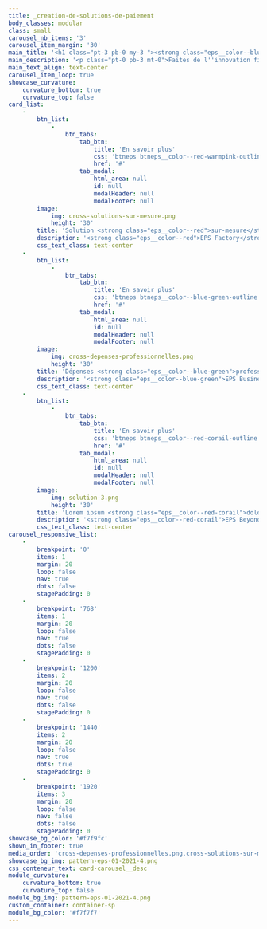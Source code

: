 ```yaml
---
title: _creation-de-solutions-de-paiement
body_classes: modular
class: small
carousel_nb_items: '3'
carousel_item_margin: '30'
main_title: '<h1 class="pt-3 pb-0 my-3 "><strong class="eps__color--blue-flat">Créateur de solutions</strong> de paiement</h1>'
main_description: '<p class="pt-0 pb-3 mt-0">Faites de l''innovation financière, le moteur de votre croissance</p>'
main_text_align: text-center
carousel_item_loop: true
showcase_curvature:
    curvature_bottom: true
    curvature_top: false
card_list:
    -
        btn_list:
            -
                btn_tabs:
                    tab_btn:
                        title: 'En savoir plus'
                        css: 'btneps btneps__color--red-warmpink-outline'
                        href: '#'
                    tab_modal:
                        html_area: null
                        id: null
                        modalHeader: null
                        modalFooter: null
        image:
            img: cross-solutions-sur-mesure.png
            height: '30'
        title: 'Solution <strong class="eps__color--red">sur-mesure</strong>'
        description: '<strong class="eps__color--red">EPS Factory</strong> : votre solution personnalisée et à votre image'
        css_text_class: text-center
    -
        btn_list:
            -
                btn_tabs:
                    tab_btn:
                        title: 'En savoir plus'
                        css: 'btneps btneps__color--blue-green-outline'
                        href: '#'
                    tab_modal:
                        html_area: null
                        id: null
                        modalHeader: null
                        modalFooter: null
        image:
            img: cross-depenses-professionnelles.png
            height: '30'
        title: 'Dépenses <strong class="eps__color--blue-green">professionnelles</strong>'
        description: '<strong class="eps__color--blue-green">EPS Business :</strong> solution clé-en-main de cartes pour les entreprises'
        css_text_class: text-center
    -
        btn_list:
            -
                btn_tabs:
                    tab_btn:
                        title: 'En savoir plus'
                        css: 'btneps btneps__color--red-corail-outline'
                        href: '#'
                    tab_modal:
                        html_area: null
                        id: null
                        modalHeader: null
                        modalFooter: null
        image:
            img: solution-3.png
            height: '30'
        title: 'Lorem ipsum <strong class="eps__color--red-corail">dolor consectetur</strong>'
        description: '<strong class="eps__color--red-corail">EPS Beyond :</strong> Lorem ipsum dolor sit amet labore et dolore magna'
        css_text_class: text-center
carousel_responsive_list:
    -
        breakpoint: '0'
        items: 1
        margin: 20
        loop: false
        nav: true
        dots: false
        stagePadding: 0
    -
        breakpoint: '768'
        items: 1
        margin: 20
        loop: false
        nav: true
        dots: false
        stagePadding: 0
    -
        breakpoint: '1200'
        items: 2
        margin: 20
        loop: false
        nav: true
        dots: false
        stagePadding: 0
    -
        breakpoint: '1440'
        items: 2
        margin: 20
        loop: false
        nav: true
        dots: true
        stagePadding: 0
    -
        breakpoint: '1920'
        items: 3
        margin: 20
        loop: false
        nav: false
        dots: false
        stagePadding: 0
showcase_bg_color: '#f7f9fc'
shown_in_footer: true
media_order: 'cross-depenses-professionnelles.png,cross-solutions-sur-mesure.png,pattern-eps-01-2021-4.png,solution-3.png'
showcase_bg_img: pattern-eps-01-2021-4.png
css_conteneur_text: card-carousel__desc
module_curvature:
    curvature_bottom: true
    curvature_top: false
module_bg_img: pattern-eps-01-2021-4.png
custom_container: container-sp
module_bg_color: '#f7f7f7'
---
```


